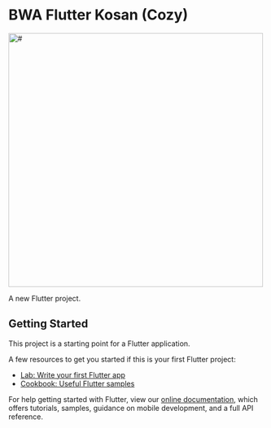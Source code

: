 # BWA Flutter Kosan (Cozy)
<img src="https://user-images.githubusercontent.com/50306963/122430751-0df79f80-cfbe-11eb-9dc3-fafaf6663992.png" alt="#" style="width:500px;"/>

A new Flutter project.

## Getting Started

This project is a starting point for a Flutter application.

A few resources to get you started if this is your first Flutter project:

- [Lab: Write your first Flutter app](https://flutter.dev/docs/get-started/codelab)
- [Cookbook: Useful Flutter samples](https://flutter.dev/docs/cookbook)

For help getting started with Flutter, view our
[online documentation](https://flutter.dev/docs), which offers tutorials,
samples, guidance on mobile development, and a full API reference.
